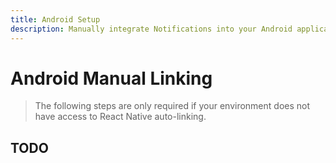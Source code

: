 ```yaml
---
title: Android Setup
description: Manually integrate Notifications into your Android application.
---
```


# Android Manual Linking

> The following steps are only required if your environment does not have access to React Native
> auto-linking.

## TODO
